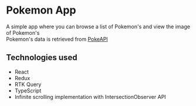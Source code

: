 # Pokemon App

A simple app where you can browse a list of Pokemon's and view the image of Pokemon's
<br />
Pokemon's data is retrieved from [PokeAPI](https://pokeapi.co/)

## Technologies used
- React
- Redux
- RTK Query
- TypeScript
- Infinite scrolling implementation with IntersectionObserver API

